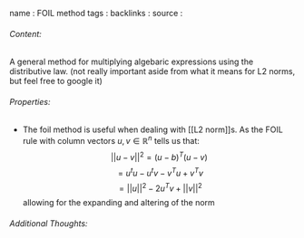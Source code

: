 name : FOIL method
tags : 
backlinks : 
source : 

###### Content:
A general method for multiplying algebaric expressions using the distributive law. (not really important aside from what it means for L2 norms, but feel free to google it)

###### Properties:
- The foil method is useful when dealing with [[L2 norm]]s. As the FOIL rule with column vectors $u,v \in \mathbb{R}^n$ tells us that: $$||u-v||^2 = (u-b)^T(u-v)$$ $$=u^tu-u^tv-v^Tu+v^Tv$$ $$=||u||^2-2u^Tv+||v||^2$$ allowing for the expanding and altering of the norm

###### Additional Thoughts:
